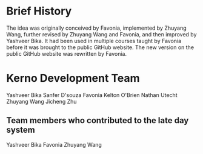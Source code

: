 # Brief History

The idea was originally conceived by Favonia, implemented by Zhuyang Wang, further revised by Zhuyang Wang and Favonia, and then improved by Yashveer Bika. It had been used in multiple courses taught by Favonia before it was brought to the public GitHub website. The new version on the public GitHub website was rewritten by Favonia.

# Kerno Development Team

Yashveer Bika
Sanfer D'souza
Favonia
Kelton O'Brien
Nathan Utecht
Zhuyang Wang
Jicheng Zhu

## Team members who contributed to the late day system

Yashveer Bika
Favonia
Zhuyang Wang
